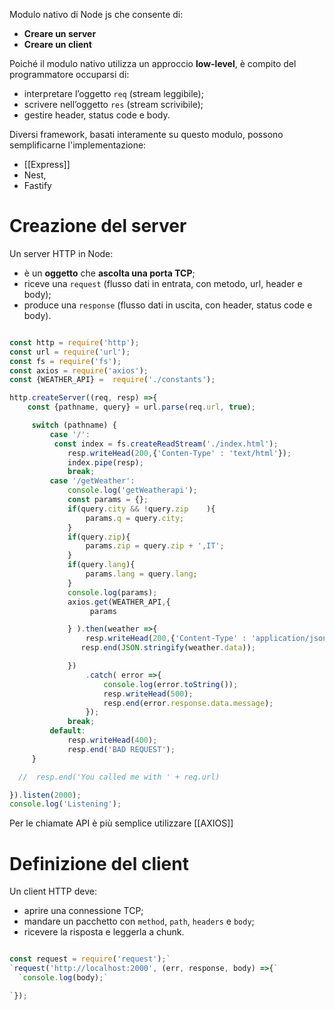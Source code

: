 Modulo nativo di Node js che consente di:
- **Creare un server**
- **Creare un client** 

Poiché il modulo nativo utilizza un approccio **low-level**, è compito del programmatore occuparsi di:
- interpretare l’oggetto `req` (stream leggibile);
- scrivere nell’oggetto `res` (stream scrivibile);
- gestire header, status code e body.

Diversi framework, basati interamente su questo modulo, possono semplificarne l'implementazione:
- [[Express]]  
- Nest, 
- Fastify



# Creazione del server

Un server HTTP in Node:

- è un **oggetto** che **ascolta una porta TCP**;
- riceve una `request` (flusso dati in entrata, con metodo, url, header e body);
- produce una `response` (flusso dati in uscita, con header, status code e body).


``` js

const http = require('http');
const url = require('url');
const fs = require('fs');
const axios = require('axios');
const {WEATHER_API} =  require('./constants');

http.createServer((req, resp) =>{
    const {pathname, query} = url.parse(req.url, true);

     switch (pathname) {
         case '/':
          const index = fs.createReadStream('./index.html');
             resp.writeHead(200,{'Conten-Type' : 'text/html'});
             index.pipe(resp);
             break;
         case '/getWeather':
             console.log('getWeatherapi');
             const params = {};
             if(query.city && !query.zip    ){
                 params.q = query.city;
             }
             if(query.zip){
                 params.zip = query.zip + ',IT';
             }
             if(query.lang){
                 params.lang = query.lang;
             }
             console.log(params);
             axios.get(WEATHER_API,{
                  params

             } ).then(weather =>{
                 resp.writeHead(200,{'Content-Type' : 'application/json'});
                resp.end(JSON.stringify(weather.data));

             })
                 .catch( error =>{
                     console.log(error.toString());
                     resp.writeHead(500);
                     resp.end(error.response.data.message);
                 });
             break;
         default:
             resp.writeHead(400);
             resp.end('BAD REQUEST');
     }

  //  resp.end('You called me with ' + req.url)

}).listen(2000);
console.log('Listening');

```

Per le chiamate API è più semplice utilizzare [[AXIOS]]





# Definizione del client

Un client HTTP deve:
- aprire una connessione TCP;
- mandare un pacchetto con `method`, `path`, `headers` e `body`;
- ricevere la risposta e leggerla a chunk.

``` js

const request = require('request');`
`request('http://localhost:2000', (err, response, body) =>{`
  `console.log(body);`

`});

```


